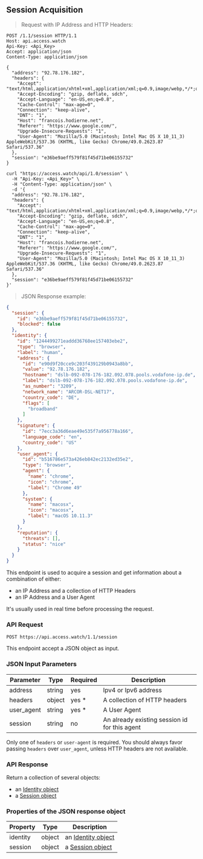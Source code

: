 ## Session Acquisition

> Request with IP Address and HTTP Headers:

```http
POST /1.1/session HTTP/1.1
Host: api.access.watch
Api-Key: <Api_Key>
Accept: application/json
Content-Type: application/json

{
  "address": "92.78.176.182",
  "headers": {
    "Accept": "text/html,application/xhtml+xml,application/xml;q=0.9,image/webp,*/*;q=0.8",
    "Accept-Encoding": "gzip, deflate, sdch",
    "Accept-Language": "en-US,en;q=0.8",
    "Cache-Control": "max-age=0",
    "Connection": "keep-alive",
    "DNT": "1",
    "Host": "francois.hodierne.net",
    "Referer": "https://www.google.com/",
    "Upgrade-Insecure-Requests": "1",
    "User-Agent": "Mozilla/5.0 (Macintosh; Intel Mac OS X 10_11_3) AppleWebKit/537.36 (KHTML, like Gecko) Chrome/49.0.2623.87 Safari/537.36"
  },
  "session": "e36be9aeff579f81f45d71be06155732"
}
```

```shell
curl "https://access.watch/api/1.0/session" \
  -H "Api-Key: <Api_Key>" \
  -H "Content-Type: application/json" \
  -d '{
  "address": "92.78.176.182",
  "headers": {
    "Accept": "text/html,application/xhtml+xml,application/xml;q=0.9,image/webp,*/*;q=0.8",
    "Accept-Encoding": "gzip, deflate, sdch",
    "Accept-Language": "en-US,en;q=0.8",
    "Cache-Control": "max-age=0",
    "Connection": "keep-alive",
    "DNT": "1",
    "Host": "francois.hodierne.net",
    "Referer": "https://www.google.com/",
    "Upgrade-Insecure-Requests": "1",
    "User-Agent": "Mozilla/5.0 (Macintosh; Intel Mac OS X 10_11_3) AppleWebKit/537.36 (KHTML, like Gecko) Chrome/49.0.2623.87 Safari/537.36"
  },
  "session": "e36be9aeff579f81f45d71be06155732"
}'
```

> JSON Response example:

```json
{
  "session": {
    "id": "e36be9aeff579f81f45d71be06155732",
    "blocked": false
  },
  "identity": {
    "id": "1244499271eaddd36768ee157403ebe2",
    "type": "browser",
    "label": "human",
    "address": {
      "id": "e90d9f20cce9c203f439129b0943a8bb",
      "value": "92.78.176.182",
      "hostname": "dslb-092-078-176-182.092.078.pools.vodafone-ip.de",
      "label": "dslb-092-078-176-182.092.078.pools.vodafone-ip.de",
      "as_number": "3209",
      "network_name": "ARCOR-DSL-NET17",
      "country_code": "DE",
      "flags": [
        "broadband"
      ]
    },
    "signature": {
      "id": "7ecc3a36d6eae49e535f7a956778a166",
      "language_code": "en",
      "country_code": "US"
    },
    "user_agent": {
      "id": "b516786e573a426eb842ec2132ed35e2",
      "type": "browser",
      "agent": {
        "name": "chrome",
        "icon": "chrome",
        "label": "Chrome 49"
      },
      "system": {
        "name": "macosx",
        "icon": "macosx",
        "label": "macOS 10.11.3"
      }
    },
    "reputation": {
      "threats": [],
      "status": "nice"
    }
  }
}
```

This endpoint is used to acquire a session and get information about a combination of either:

 * an IP Address and a collection of HTTP Headers
 * an IP Address and a User Agent

It's usually used in real time before processing the request.

### API Request

`POST https://api.access.watch/1.1/session`

This endpoint accept a JSON object as input.

### JSON Input Parameters

Parameter  | Type   | Required | Description
---------- | ------ | -------- | -----------
address    | string |   yes    | Ipv4 or Ipv6 address
headers    | object |   yes *  | A collection of HTTP headers
user_agent | string |   yes *  | A User Agent
session    | string |   no     | An already existing session id for this agent

Only one of `headers` or `user-agent` is required. You should always favor passing `headers` over `user_agent`, unless HTTP headers are not available.

### API Response

Return a collection of several objects:

 * an [Identity object](#identity-combination-object)
 * a [Session object](#session-object)

### Properties of the JSON response object

Property   | Type    | Description
---------- | ------- | -----------
identity   | object  | an [Identity object](#identity-combination-object)
session    | object  | a [Session object](#session-object)
